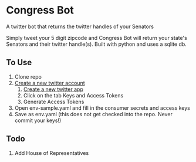 # Congress Bot
A twitter bot that returns the twitter handles of your Senators

Simply tweet your 5 digit zipcode and Congress Bot will return your state's Senators and their twitter handle(s). 
Built with python and uses a sqlite db.


## To Use

1. Clone repo
2. [Create a new twitter account](https://twitter.com/signup)
   1. [Create a new twitter app](dev.twitter.com)
   2. Click on the tab Keys and Access Tokens
   3. Generate Access Tokens
3. Open env-sample.yaml and fill in the consumer secrets and access keys 
4. Save as env.yaml (this does not get checked into the repo. Never commit your keys!)


## Todo
1. Add House of Representatives